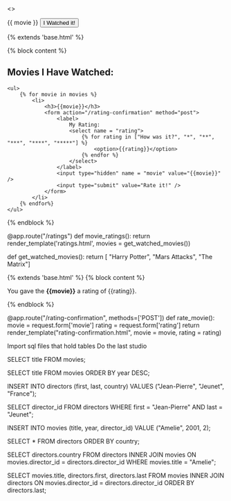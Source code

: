 <!-- Reminders -->

<!-- Studio Solution -->

<!-- TODO 1 -->
<>
<form action="/crossoff" method="post">
    {{ movie }}
    <input type="hidden" name="crossed-off-movie" value="{{ movie }}"/>
    <input type="submit" value="I Watched it!"/>
</form>

<!-- TODO 2-->

{% extends 'base.html' %}

{% block content %}

<h2>Movies I Have Watched:</h2>

    <ul>
        {% for movie in movies %}
            <li>
                <h3>{{movie}}</h3>
                <form action="/rating-confirmation" method="post">
                    <label>
                        My Rating:
                        <select name = "rating">
                            {% for rating in ["How was it?", "*", "**", "***", "****", "*****"] %}
                                <option>{{rating}}</option>
                            {% endfor %}
                        </select> 
                    </label>
                    <input type="hidden" name = "movie" value="{{movie}}" />
                    <input type="submit" value="Rate it!" />
                </form>
            </li>
        {% endfor%}
    </ul>

{% endblock %}

<!-- TODO 3 -->
@app.route("/ratings")
def movie_ratings():
    return render_template('ratings.html', movies = get_watched_movies())

<!-- TODO 4 -->
def get_watched_movies():
    return [ "Harry Potter", "Mars Attacks", "The Matrix"]

<!-- TODO 5 -->
{% extends 'base.html' %}
{% block content %}
    <p>You gave the <strong>{{movie}}</strong> a rating of {{rating}}.</p>
{% endblock %}

<!-- TODO 6 -->
@app.route("/rating-confirmation", methods=['POST'])
def rate_movie():
    movie = request.form['movie']
    rating = request.form['rating']
    return render_template("rating-confirmation.html", movie = movie, rating = rating)


<!-- Summary -->

<!-- Q&A -->

<!-- Studio Walkthough -->
Import sql files that hold tables
Do the last studio
<!-- STUDIO SOLN -->
SELECT title FROM movies;

SELECT title FROM movies ORDER BY year DESC;

INSERT INTO directors (first, last, country) VALUES ("Jean-Pierre", "Jeunet", "France");

SELECT director_id FROM directors WHERE first = "Jean-Pierre" AND last = "Jeunet";

INSERT INTO movies (title, year, director_id) VALUE ("Amelie", 2001, 2);

SELECT * FROM directors ORDER BY country;


SELECT directors.country FROM directors 
INNER JOIN movies 
ON movies.director_id = directors.director_id
WHERE movies.title = "Amelie";

SELECT movies.title, directors.first, directors.last FROM movies 
INNER JOIN directors
ON movies.director_id = directors.director_id
ORDER BY directors.last;


